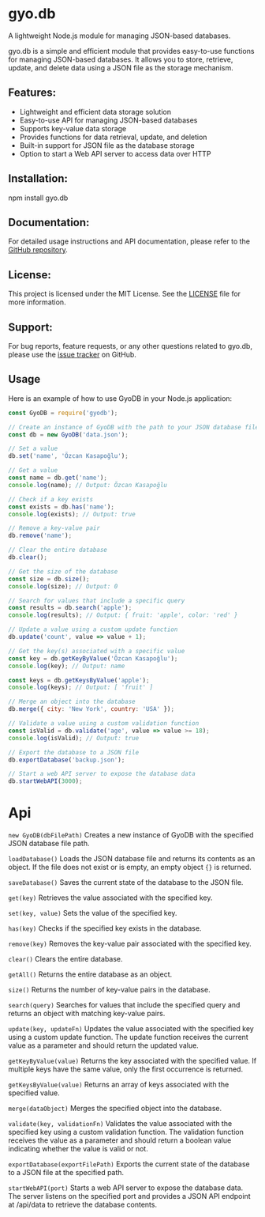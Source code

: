 # gyo.db

A lightweight Node.js module for managing JSON-based databases.

gyo.db is a simple and efficient module that provides easy-to-use functions for managing JSON-based databases. It allows you to store, retrieve, update, and delete data using a JSON file as the storage mechanism.

## Features:
- Lightweight and efficient data storage solution
- Easy-to-use API for managing JSON-based databases
- Supports key-value data storage
- Provides functions for data retrieval, update, and deletion
- Built-in support for JSON file as the database storage
- Option to start a Web API server to access data over HTTP

## Installation:
npm install gyo.db


## Documentation:
For detailed usage instructions and API documentation, please refer to the [GitHub repository](https://github.com/ozcangyo/gyo.db).

## License:
This project is licensed under the MIT License. See the [LICENSE](https://github.com/ozcangyo/gyo.db/blob/main/LICENSE) file for more information.

## Support:
For bug reports, feature requests, or any other questions related to gyo.db, please use the [issue tracker](https://github.com/ozcangyo/gyo.db/issues) on GitHub.


## Usage

Here is an example of how to use GyoDB in your Node.js application:

```javascript
const GyoDB = require('gyodb');

// Create an instance of GyoDB with the path to your JSON database file
const db = new GyoDB('data.json');

// Set a value
db.set('name', 'Özcan Kasapoğlu');

// Get a value
const name = db.get('name');
console.log(name); // Output: Özcan Kasapoğlu

// Check if a key exists
const exists = db.has('name');
console.log(exists); // Output: true

// Remove a key-value pair
db.remove('name');

// Clear the entire database
db.clear();

// Get the size of the database
const size = db.size();
console.log(size); // Output: 0

// Search for values that include a specific query
const results = db.search('apple');
console.log(results); // Output: { fruit: 'apple', color: 'red' }

// Update a value using a custom update function
db.update('count', value => value + 1);

// Get the key(s) associated with a specific value
const key = db.getKeyByValue('Özcan Kasapoğlu');
console.log(key); // Output: name

const keys = db.getKeysByValue('apple');
console.log(keys); // Output: [ 'fruit' ]

// Merge an object into the database
db.merge({ city: 'New York', country: 'USA' });

// Validate a value using a custom validation function
const isValid = db.validate('age', value => value >= 18);
console.log(isValid); // Output: true

// Export the database to a JSON file
db.exportDatabase('backup.json');

// Start a web API server to expose the database data
db.startWebAPI(3000);
```
# Api

`new GyoDB(dbFilePath)`
Creates a new instance of GyoDB with the specified JSON database file path.

`loadDatabase()`
Loads the JSON database file and returns its contents as an object. If the file does not exist or is empty, an empty object `{}` is returned.

`saveDatabase()`
Saves the current state of the database to the JSON file.

`get(key)`
Retrieves the value associated with the specified key.

`set(key, value)`
Sets the value of the specified key.

`has(key)`
Checks if the specified key exists in the database.

`remove(key)`
Removes the key-value pair associated with the specified key.

`clear()`
Clears the entire database.

`getAll()`
Returns the entire database as an object.

`size()`
Returns the number of key-value pairs in the database.

`search(query)`
Searches for values that include the specified query and returns an object with matching key-value pairs.

`update(key, updateFn)`
Updates the value associated with the specified key using a custom update function. The update function receives the current value as a parameter and should return the updated value.

`getKeyByValue(value)`
Returns the key associated with the specified value. If multiple keys have the same value, only the first occurrence is returned.

`getKeysByValue(value)`
Returns an array of keys associated with the specified value.

`merge(dataObject)`
Merges the specified object into the database.

`validate(key, validationFn)`
Validates the value associated with the specified key using a custom validation function. The validation function receives the value as a parameter and should return a boolean value indicating whether the value is valid or not.

`exportDatabase(exportFilePath)`
Exports the current state of the database to a JSON file at the specified path.

`startWebAPI(port)`
Starts a web API server to expose the database data. The server listens on the specified port and provides a JSON API endpoint at /api/data to retrieve the database contents.